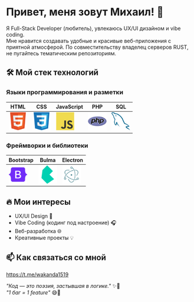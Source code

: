 # Привет, меня зовут Михаил! 👋

Я Full-Stack Developer (любитель), увлекаюсь UX/UI дизайном и vibe coding.  
Мне нравится создавать удобные и красивые веб-приложения с приятной атмосферой.
По совместительству владелец серверов RUST, не пугайтесь тематическим репозиториям.

## 🛠️ Мой стек технологий

### Языки программирования и разметки
| HTML | CSS | JavaScript | PHP | SQL |
|------|-----|------------|-----|-----|
| <img src="https://raw.githubusercontent.com/devicons/devicon/master/icons/html5/html5-original.svg" width="50"> | <img src="https://raw.githubusercontent.com/devicons/devicon/master/icons/css3/css3-original.svg" width="50"> | <img src="https://raw.githubusercontent.com/devicons/devicon/master/icons/javascript/javascript-original.svg" width="50"> | <img src="https://raw.githubusercontent.com/devicons/devicon/master/icons/php/php-original.svg" width="50"> | <img src="https://raw.githubusercontent.com/devicons/devicon/master/icons/mysql/mysql-original.svg" width="50"> |

### Фреймворки и библиотеки
| Bootstrap | Bulma | Electron |
|-----------|-------|----------|
| <img src="https://raw.githubusercontent.com/devicons/devicon/master/icons/bootstrap/bootstrap-plain.svg" width="50"> | <img src="https://raw.githubusercontent.com/devicons/devicon/master/icons/bulma/bulma-plain.svg" width="50"> | <img src="https://raw.githubusercontent.com/devicons/devicon/master/icons/electron/electron-original.svg" width="50"> |

## 🔥 Мои интересы
- UX/UI Design 🎨
- Vibe Coding (кодинг под настроение) 🎧
- Веб-разработка 🌐
- Креативные проекты 💡

## 📫 Как связаться со мной
https://t.me/wakanda1519

*"Код — это поэзия, застывшая в логике."* ✨📜  
*"1 баг = 1 feature"* 😅🐞  
